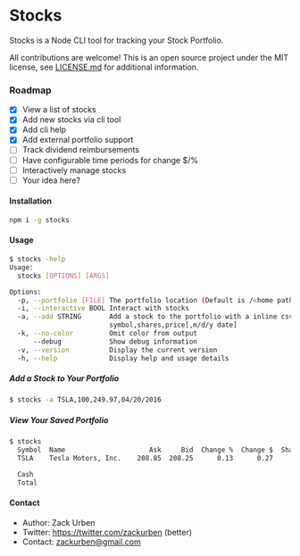 # Stocks

Stocks is a Node CLI tool for tracking your Stock Portfolio.

All contributions are welcome! This is an open source project under the MIT license, see [LICENSE.md](LICENSE.md) for
additional information.

### Roadmap

 - [x] View a list of stocks
 - [x] Add new stocks via cli tool
 - [x] Add cli help
 - [x] Add external portfolio support
 - [ ] Track dividend reimbursements
 - [ ] Have configurable time periods for change $/%
 - [ ] Interactively manage stocks
 - [ ] Your idea here?

#### Installation
```bash
npm i -g stocks
```

#### Usage
```bash
$ stocks -help
Usage:
  stocks [OPTIONS] [ARGS]

Options:
  -p, --portfolio [FILE] The portfolio location (Default is /<home path>/portfolio.json)
  -i, --interactive BOOL Interact with stocks
  -a, --add STRING       Add a stock to the portfolio with a inline csv:
                         symbol,shares,price[,m/d/y date]
  -k, --no-color         Omit color from output
      --debug            Show debug information
  -v, --version          Display the current version
  -h, --help             Display help and usage details
```

##### Add a Stock to Your Portfolio
```bash
$ stocks -a TSLA,100,249.97,04/20/2016
```

##### View Your Saved Portfolio
```bash
$ stocks
  Symbol  Name                     Ask     Bid  Change %  Change $  Shares  G/L $   Total $
  TSLA    Tesla Motors, Inc.    208.85  208.25      0.13      0.27     100  27.00  20885.00

  Cash                                                                                 0.00
  Total                                                                     27.00  20885.00
```

#### Contact
  - Author: Zack Urben
  - Twitter: https://twitter.com/zackurben (better)
  - Contact: zackurben@gmail.com

